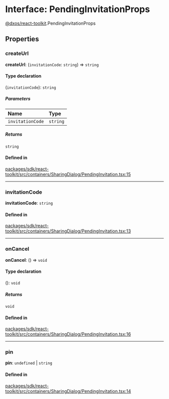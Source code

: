 # Interface: PendingInvitationProps

[@dxos/react-toolkit](../modules/dxos_react_toolkit.md).PendingInvitationProps

## Properties

### createUrl

 **createUrl**: (`invitationCode`: `string`) => `string`

#### Type declaration

(`invitationCode`): `string`

##### Parameters

| Name | Type |
| :------ | :------ |
| `invitationCode` | `string` |

##### Returns

`string`

#### Defined in

[packages/sdk/react-toolkit/src/containers/SharingDialog/PendingInvitation.tsx:15](https://github.com/dxos/dxos/blob/main/packages/sdk/react-toolkit/src/containers/SharingDialog/PendingInvitation.tsx#L15)

___

### invitationCode

 **invitationCode**: `string`

#### Defined in

[packages/sdk/react-toolkit/src/containers/SharingDialog/PendingInvitation.tsx:13](https://github.com/dxos/dxos/blob/main/packages/sdk/react-toolkit/src/containers/SharingDialog/PendingInvitation.tsx#L13)

___

### onCancel

 **onCancel**: () => `void`

#### Type declaration

(): `void`

##### Returns

`void`

#### Defined in

[packages/sdk/react-toolkit/src/containers/SharingDialog/PendingInvitation.tsx:16](https://github.com/dxos/dxos/blob/main/packages/sdk/react-toolkit/src/containers/SharingDialog/PendingInvitation.tsx#L16)

___

### pin

 **pin**: `undefined` \| `string`

#### Defined in

[packages/sdk/react-toolkit/src/containers/SharingDialog/PendingInvitation.tsx:14](https://github.com/dxos/dxos/blob/main/packages/sdk/react-toolkit/src/containers/SharingDialog/PendingInvitation.tsx#L14)
